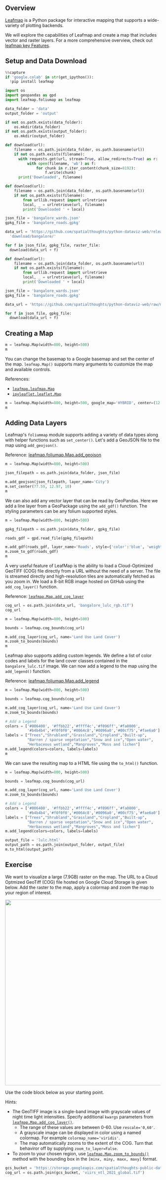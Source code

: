 ## Overview

[Leafmap](https://leafmap.org/) is a Python package for interactive mapping that supports a wide-variety of plotting backends.

We will explore the capabilities of Leafmap and create a map that includes vector and raster layers. For a more comprehensive overview, check out [leafmap key Features](https://leafmap.org/notebooks/00_key_features/).

## Setup and Data Download


```python
%%capture
if 'google.colab' in str(get_ipython()):
  !pip install leafmap
```


```python
import os
import geopandas as gpd
import leafmap.foliumap as leafmap
```


```python
data_folder = 'data'
output_folder = 'output'

if not os.path.exists(data_folder):
    os.mkdir(data_folder)
if not os.path.exists(output_folder):
    os.mkdir(output_folder)
```


```python
def download(url):
    filename = os.path.join(data_folder, os.path.basename(url))
    if not os.path.exists(filename):
      with requests.get(url, stream=True, allow_redirects=True) as r:
          with open(filename, 'wb') as f:
              for chunk in r.iter_content(chunk_size=8192):
                  f.write(chunk)
      print('Downloaded', filename)
```


```python
def download(url):
    filename = os.path.join(data_folder, os.path.basename(url))
    if not os.path.exists(filename):
        from urllib.request import urlretrieve
        local, _ = urlretrieve(url, filename)
        print('Downloaded ' + local)

json_file = 'bangalore_wards.json'
gpkg_file = 'bangalore_roads.gpkg'

data_url = 'https://github.com/spatialthoughts/python-dataviz-web/releases/' \
  'download/bangalore/'

for f in json_file, gpkg_file, raster_file:
  download(data_url + f)
```


```python
def download(url):
    filename = os.path.join(data_folder, os.path.basename(url))
    if not os.path.exists(filename):
        from urllib.request import urlretrieve
        local, _ = urlretrieve(url, filename)
        print('Downloaded ' + local)

json_file = 'bangalore_wards.json'
gpkg_file = 'bangalore_roads.gpkg'

data_url = 'https://github.com/spatialthoughts/python-dataviz-web/raw/main/data/bangalore/'

for f in json_file, gpkg_file:
  download(data_url + f)

```

## Creating a Map


```python
m = leafmap.Map(width=800, height=500)
m
```

You can change the basemap to a Google basemap and set the center of the map. `leafmap.Map()` supports many arguments to customize the map and available controls.

References:

* [`leafmap.leafmap.Map`](https://leafmap.org/leafmap/#leafmap.leafmap.Map)
* [`ipyleaflet.leaflet.Map`](https://ipyleaflet.readthedocs.io/en/latest/api_reference/index.html#ipyleaflet.leaflet.Map)


```python
m = leafmap.Map(width=800, height=500, google_map='HYBRID', center=(12.97, 77.59), zoom=10)
m
```

## Adding Data Layers

Leafmap's `foliummap` module supports adding a variety of data types along with helper functions such as `set_center()`. Let's add a GeoJSON file to the map using `add_geojson()`.

Reference: [leafmap.foliumap.Map.add_geojson](https://leafmap.org/foliumap/#leafmap.foliumap.Map.add_geojson)


```python
m = leafmap.Map(width=800, height=500)

json_filepath = os.path.join(data_folder, json_file)

m.add_geojson(json_filepath, layer_name='City')
m.set_center(77.59, 12.97, 10)
m
```

We can also add any vector layer that can be read by GeoPandas. Here we add a line layer from a GeoPackage using the `add_gdf()` function. The styling parameters can be any folium supported styles.


```python
m = leafmap.Map(width=800, height=500)

gpkg_filepath = os.path.join(data_folder, gpkg_file)

roads_gdf = gpd.read_file(gpkg_filepath)

m.add_gdf(roads_gdf, layer_name='Roads', style={'color':'blue', 'weight':0.5})
m.zoom_to_gdf(roads_gdf)
m
```

A very useful feature of LeafMap is the ability to load a Cloud-Optimized GeoTIFF (COG) file directly from a URL without the need of a server. The file is streamed directly and high-resolution tiles are automatically fetched as you zoom in. We load a 8-bit RGB image hosted on GitHub using the `add_cog_layer()` function.

Reference: [`leafmap.Map.add_cog_layer`](https://leafmap.org/leafmap/#leafmap.leafmap.Map.add_cog_layer)


```python
cog_url = os.path.join(data_url, 'bangalore_lulc_rgb.tif')
cog_url
```


```python
m = leafmap.Map(width=800, height=500)

bounds = leafmap.cog_bounds(cog_url)

m.add_cog_layer(cog_url, name='Land Use Land Cover')
m.zoom_to_bounds(bounds)
m
```

Leafmap also supports adding custom legends. We define a list of color codes and labels for the land cover classes contained in the `bangalore_lulc.tif` image. We can now add a legend to the map using the `add_legend()` function.

Reference: [leafmap.foliumap.Map.add_legend](https://leafmap.org/foliumap/#leafmap.foliumap.Map.add_legend)


```python
m = leafmap.Map(width=800, height=500)

bounds = leafmap.cog_bounds(cog_url)

m.add_cog_layer(cog_url, name='Land Use Land Cover')
m.zoom_to_bounds(bounds)

# Add a Legend
colors = ['#006400', '#ffbb22','#ffff4c','#f096ff','#fa0000',
          '#b4b4b4','#f0f0f0','#0064c8','#0096a0','#00cf75','#fae6a0']
labels = ["Trees","Shrubland","Grassland","Cropland","Built-up",
          "Barren / sparse vegetation","Snow and ice","Open water",
          "Herbaceous wetland","Mangroves","Moss and lichen"]
m.add_legend(colors=colors, labels=labels)
m
```

We can save the resulting map to a HTML file using the `to_html()` function.


```python
m = leafmap.Map(width=800, height=500)

bounds = leafmap.cog_bounds(cog_url)

m.add_cog_layer(cog_url, name='Land Use Land Cover')
m.zoom_to_bounds(bounds)

# Add a Legend
colors = ['#006400', '#ffbb22','#ffff4c','#f096ff','#fa0000',
          '#b4b4b4','#f0f0f0','#0064c8','#0096a0','#00cf75','#fae6a0']
labels = ["Trees","Shrubland","Grassland","Cropland","Built-up",
          "Barren / sparse vegetation","Snow and ice","Open water",
          "Herbaceous wetland","Mangroves","Moss and lichen"]
m.add_legend(colors=colors, labels=labels)

output_file = 'lulc.html'
output_path = os.path.join(output_folder, output_file)
m.to_html(output_path)
```

## Exercise

We want to visualize a large (7.9GB) raster on the map. The URL to a Cloud Optmized GeoTiff (COG) file hosted on Google Cloud Storage is given below. Add the raster to the map, apply a colormap and zoom the map to your region of interest.

<img src='https://courses.spatialthoughts.com/images/python_dataviz/leafmap_cog.png' width=600/>




Use the code block below as your starting point.

Hints:

* The GeoTIFF image is a single-band image with grayscale values of night time light intensities. Specify additional `kwargs` parameters from [`leafmap.Map.add_cog_layer()`](https://leafmap.org/leafmap/#leafmap.leafmap.Map.add_cog_layer).
  * The range of these values are between 0-60. Use `rescale='0,60'`.
  * A grayscale image can be displayed in color using a named colormap. For example `colormap_name='viridis'`.
  * The map automatically zooms to the extent of the COG. Turn that behaviror off by supplying `zoom_to_layer=False`.
* To zoom to your chosen region, use [`leafmap.Map.zoom_to_bounds()`](https://leafmap.org/leafmap/#leafmap.leafmap.Map.zoom_to_bounds) method with the bounding box in the `[minx, miny, maxx, maxy]` format.


```python
gcs_bucket = 'https://storage.googleapis.com/spatialthoughts-public-data/ntl/viirs/'
cog_url = os.path.join(gcs_bucket, 'viirs_ntl_2021_global.tif')
```
